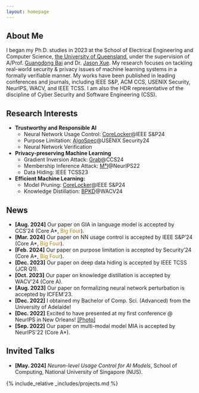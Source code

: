 ```yaml
---
layout: homepage
---
```


## About Me


I began my Ph.D. studies in 2023 at the School of Electrical Engineering and Computer Science, <a href="https://www.uq.edu.au/" target="_blank"> the University of Queensland</a>, under the supervision of A/Prof. <a href="https://baigd.github.io/" target="_blank">Guangdong Bai</a> and Dr. <a href="https://people.csiro.au/x/j/jason-xue" target="_blank">Jason Xue</a>. My research focuses on tackling real-world security & privacy issues of machine learning systems in a formally verifiable manner. My works have been published in leading conferences and journals, including IEEE S&P, ACM CCS, USENIX Security, NeurIPS, WACV, and IEEE TCSS. I am also the HDR representative of the discipline of Cyber Security and Software Engineering (CSS).



## Research Interests
- **Trustworthy and Responsible AI**
  - Neural Network Usage Control: <a href="https://www.zihan.com.au/assets/files/SP24CoreLocker.pdf" class="btn btn-sm z-depth-0" role="button" target="_blank">CoreLocker</a>@IEEE S&P24
  - Purpose Limitation: <a href="https://www.usenix.org/system/files/sec24fall-prepub-2516-liu-shuofeng.pdf" class="btn btn-sm z-depth-0" role="button" target="_blank">AlgoSpec</a>@USENIX Security24
  - Neural Network Verification
- **Privacy-preserving Machine Learning**
  - Gradient Inversion Attack: <a href="https://proceedings.neurips.cc/paper_files/paper/2022/file/0c79d6ed1788653643a1ac67b6ea32a7-Paper-Conference.pdf" class="btn btn-sm z-depth-0" role="button" target="_blank">Grab</a>@CCS24
  - Membership Inference Attack: <a href="https://proceedings.neurips.cc/paper_files/paper/2022/file/0c79d6ed1788653643a1ac67b6ea32a7-Paper-Conference.pdf" class="btn btn-sm z-depth-0" role="button" target="_blank">M⁴I</a>@NeurIPS22
  - Data Hiding: IEEE TCSS23
- **Efficient Machine Learning:**
  - Model Pruning: <a href="https://www.zihan.com.au/assets/files/SP24CoreLocker.pdf" class="btn btn-sm z-depth-0" role="button" target="_blank">CoreLocker</a>@IEEE S&P24
  - Knowledge Distillation: <a href="https://openaccess.thecvf.com/content/WACV2024/papers/Liu_BPKD_Boundary_Privileged_Knowledge_Distillation_for_Semantic_Segmentation_WACV_2024_paper.pdf" class="btn btn-sm z-depth-0" role="button" target="_blank">BPKD</a>@WACV24



## News
- **[Aug. 2024]** Our paper on GIA in language model is accepted by CCS’24 (Core A*, <span style="color: #b8860b;">Big Four</span>).
- **[Mar. 2024]** Our paper on NN usage control is accepted by IEEE S&P’24 (Core A*, <span style="color: #b8860b;">Big Four</span>).
- **[Feb. 2024]** Our paper on purpose limitation is accepted by Security’24 (Core A*, <span style="color: #b8860b;">Big Four</span>).
- **[Dec. 2023]** Our paper on deep data hiding is accepted by IEEE TCSS (JCR Q1).
- **[Oct. 2023]** Our paper on knowledge distillation is accepted by WACV'24 (Core A).
- **[Aug. 2023]** Our paper on formalizing neural network perturbation  is accepted by ICFEM'23.
- **[Dec. 2022]** I obtained my Bachelor of Comp. Sci. (Advanced) from the University of Adelaide!
- **[Dec. 2022]** Excited to have presented at my first conference @ NeurIPS in New Orleans! <a href="https:/assets/img/22nips.webp" class="btn btn-sm z-depth-0" role="button" target="_blank" style="font-size:14px;">[Photo]</a>
- **[Sep. 2022]** Our paper on multi-modal model MIA is accepted by NeurIPS'22 (Core A*).


## Invited Talks
- **[May. 2024]** *Neuron-level Usage Control for AI Models*, School of Computing, National University of Singapore (NUS).


{% include_relative _includes/projects.md %}




